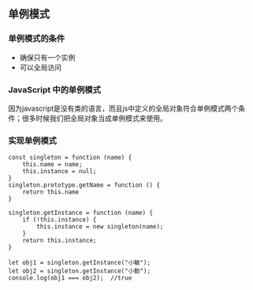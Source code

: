 ## 单例模式
### 单例模式的条件
* 确保只有一个实例
* 可以全局访问
### JavaScript 中的单例模式
因为javascript是没有类的语言，而且js中定义的全局对象符合单例模式两个条件；很多时候我们把全局对象当成单例模式来使用。
### 实现单例模式
```
const singleton = function (name) {
    this.name = name;
    this.instance = null;
}
singleton.prototype.getName = function () {
    return this.name
}

singleton.getInstance = function (name) {
    if (!this.instance) {
        this.instance = new singleton(name);
    }
    return this.instance;
}

let obj1 = singleton.getInstance("小敏");
let obj2 = singleton.getInstance("小勤");
console.log(obj1 === obj2);  //true
```